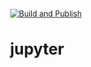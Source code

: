 [![Build and Publish](https://github.com/twelsby/jupyter/actions/workflows/build.yaml/badge.svg)](https://github.com/twelsby/jupyter/actions/workflows/build.yaml)

# jupyter
